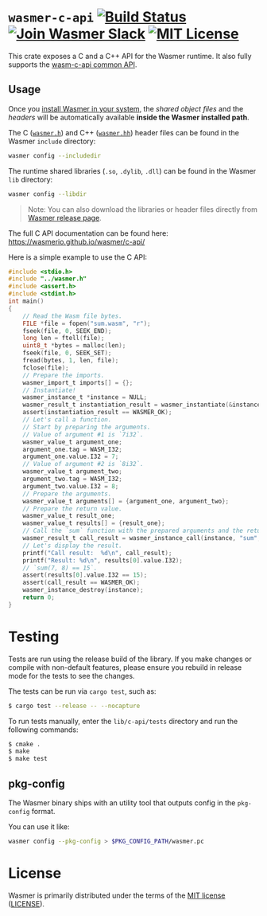 # `wasmer-c-api` [![Build Status](https://github.com/wasmerio/wasmer/workflows/build/badge.svg?style=flat-square)](https://github.com/wasmerio/wasmer/actions?query=workflow%3Abuild) [![Join Wasmer Slack](https://img.shields.io/static/v1?label=Slack&message=join%20chat&color=brighgreen&style=flat-square)](https://slack.wasmer.io) [![MIT License](https://img.shields.io/github/license/wasmerio/wasmer.svg?style=flat-square)](https://github.com/wasmerio/wasmer/blob/master/LICENSE)

This crate exposes a C and a C++ API for the Wasmer runtime. It also fully supports the [wasm-c-api common API](https://github.com/WebAssembly/wasm-c-api).

##  Usage

Once you [install Wasmer in your system](https://github.com/wasmerio/wasmer-install), the *shared object files* and the *headers* will be automatically available **inside the Wasmer installed path**.

The C ([`wasmer.h`][wasmer_h]) and C++ ([`wasmer.hh`][wasmer_hh]) header
files can be found in the Wasmer `include` directory:

```bash
wasmer config --includedir
```

The runtime shared libraries (`.so`, `.dylib`, `.dll`) can be found in the Wasmer
`lib` directory:

```bash
wasmer config --libdir
```

> Note: You can also download the libraries or header files directly
from [Wasmer release page].

The full C API documentation can be found here:
https://wasmerio.github.io/wasmer/c-api/

Here is a simple example to use the C API:

```c
#include <stdio.h>
#include "../wasmer.h"
#include <assert.h>
#include <stdint.h>
int main()
{
    // Read the Wasm file bytes.
    FILE *file = fopen("sum.wasm", "r");
    fseek(file, 0, SEEK_END);
    long len = ftell(file);
    uint8_t *bytes = malloc(len);
    fseek(file, 0, SEEK_SET);
    fread(bytes, 1, len, file);
    fclose(file);
    // Prepare the imports.
    wasmer_import_t imports[] = {};
    // Instantiate!
    wasmer_instance_t *instance = NULL;
    wasmer_result_t instantiation_result = wasmer_instantiate(&instance, bytes, len, imports, 0);
    assert(instantiation_result == WASMER_OK);
    // Let's call a function.
    // Start by preparing the arguments.
    // Value of argument #1 is `7i32`.
    wasmer_value_t argument_one;
    argument_one.tag = WASM_I32;
    argument_one.value.I32 = 7;
    // Value of argument #2 is `8i32`.
    wasmer_value_t argument_two;
    argument_two.tag = WASM_I32;
    argument_two.value.I32 = 8;
    // Prepare the arguments.
    wasmer_value_t arguments[] = {argument_one, argument_two};
    // Prepare the return value.
    wasmer_value_t result_one;
    wasmer_value_t results[] = {result_one};
    // Call the `sum` function with the prepared arguments and the return value.
    wasmer_result_t call_result = wasmer_instance_call(instance, "sum", arguments, 2, results, 1);
    // Let's display the result.
    printf("Call result:  %d\n", call_result);
    printf("Result: %d\n", results[0].value.I32);
    // `sum(7, 8) == 15`.
    assert(results[0].value.I32 == 15);
    assert(call_result == WASMER_OK);
    wasmer_instance_destroy(instance);
    return 0;
}
```

# Testing

Tests are run using the release build of the library.  If you make
changes or compile with non-default features, please ensure you
rebuild in release mode for the tests to see the changes.

The tests can be run via `cargo test`, such as:

```sh
$ cargo test --release -- --nocapture
```

To run tests manually, enter the `lib/c-api/tests` directory
and run the following commands:

```sh
$ cmake .
$ make
$ make test
```

## pkg-config

The Wasmer binary ships with an utility tool that outputs config
in the `pkg-config` format.

You can use it like:

```bash
wasmer config --pkg-config > $PKG_CONFIG_PATH/wasmer.pc
```

# License

Wasmer is primarily distributed under the terms of the [MIT
license][mit-license] ([LICENSE][license]).


[wasmer_h]: ./wasmer.h
[wasmer_hh]: ./wasmer.hh
[mit-license]: http://opensource.org/licenses/MIT
[license]: https://github.com/wasmerio/wasmer/blob/master/LICENSE
[Wasmer release page]: https://github.com/wasmerio/wasmer/releases
